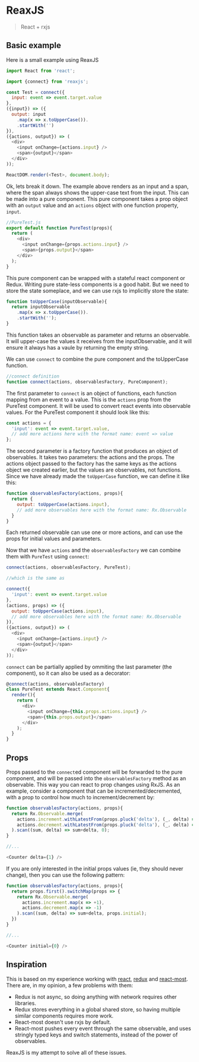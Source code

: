 # ReaxJS

> React + rxjs

## Basic example

Here is a small example using ReaxJS

```js
import React from 'react';

import {connect} from 'reaxjs';

const Test = connect({
  input: event => event.target.value
},
({input}) => ({
  output: input
    .map(x => x.toUpperCase()).
    .startWith('')
}),
({actions, output}) => (
  <div>
    <input onChange={actions.input} />
    <span>{output}</span>
  </div>
));

ReactDOM.render(<Test>, document.body);
```

Ok, lets break it down. The example above renders as an input and a span, where the span always shows the upper-case text from the input. This can be made into a pure component. This pure component takes a prop object with an `output` value and an `actions` object with one function property, `input`.

```js
//PureTest.js
export default function PureTest(props){
  return (
    <div>
      <input onChange={props.actions.input} />
      <span>{props.output}</span>
    </div>
  );
}
```

This pure component can be wrapped with a stateful react component or Redux. Writing pure state-less components is a good habit. But we need to store the state someplace, and we can use rxjs to implicitly store the state:

```js
function toUpperCase(inputObservable){
  return inputObservable
    .map(x => x.toUpperCase()).
    .startWith('');
}
```

This function takes an observable as parameter and returns an observable. It will upper-case the values it receives from the inputObservable, and it will ensure it always has a vaule by returning the empty string.

We can use `connect` to combine the pure component and the toUpperCase function.

```js
//connect definition
function connect(actions, observablesFactory, PureComponent);
```

The first parameter to `connect` is an object of functions, each function mapping from an event to a value. This is the `actions` prop from the PureTest component. It will be used to convert react events into observable values. For the PureTest component it should look like this:

```js
const actions = {
  'input': event => event.target.value,
  // add more actions here with the format name: event => value
};
```

The second parameter is a factory function that produces an object of observables. It takes two parameters: the actions and the props. The actions object passed to the factory has the same keys as the actions object we created earlier, but the values are observables, not functions. Since we have already made the `toUpperCase` function, we can define it like this:

```js
function observablesFactory(actions, props){
  return {
    output: toUpperCase(actions.input),
    // add more observables here with the format name: Rx.Observable
  }
}
```

Each returned observable can use one or more actions, and can use the props for initial values and parameters.

Now that we have `actions` and the `observablesFactory` we can combine them with `PureTest` using `connect`:

```js
connect(actions, observablesFactory, PureTest);

//which is the same as

connect({
  'input': event => event.target.value
},
(actions, props) => ({
  output: toUpperCase(actions.input),
  // add more observables here with the format name: Rx.Observable
}),
({actions, output}) => (
  <div>
    <input onChange={actions.input} />
    <span>{output}</span>
  </div>
));
```

`connect` can be partially applied by ommiting the last parameter (the component), so it can also be used as a decorator:

```js
@connect(actions, observablesFactory)
class PureTest extends React.Component{
  render(){
    return (
      <div>
        <input onChange={this.props.actions.input} />
        <span>{this.props.output}</span>
      </div>
    );
  }
}
```

## Props

Props passed to the `connect`ed component will be forwarded to the pure component, and will be passed into the `observablesFactory` method as an observable. This way you can react to prop changes using RxJS. As an example, consider a component that can be incremented/decremented, with a prop to control how much to increment/decrement by:

```js
function observablesFactory(actions, props){
  return Rx.Observable.merge(
    actions.increment.withLatestFrom(props.pluck('delta'), (_, delta) => +delta),
    actions.decrement.withLatestFrom(props.pluck('delta'), (_, delta) => -delta)
  ).scan((sum, delta) => sum+delta, 0);
}

//...

<Counter delta={1} />
```

 If you are only interested in the initial props values (ie, they should never change), then you can use the following pattern:

```js
function observablesFactory(actions, props){
  return props.first().switchMap(props => {
    return Rx.Observable.merge(
      actions.increment.map(x => +1),
      actions.decrement.map(x => -1)
    ).scan((sum, delta) => sum+delta, props.initial);
  })
}

//...

<Counter initial={0} />
```



## Inspiration

This is based on my experience working with [react](https://facebook.github.io/react), [redux](https://github.com/reactjs/redux) and [react-most](https://github.com/jcouyang/react-most). There are, in my opinion, a few problems with them:

* Redux is not async, so doing anything with network requires other libraries.
* Redux stores everything in a global shared store, so having multiple similar components requires more work.
* React-most doesn't use rxjs by default.
* React-most pushes every event through the same observable, and uses stringly typed keys and switch statements, instead of the power of observables.

ReaxJS is my attempt to solve all of these issues.